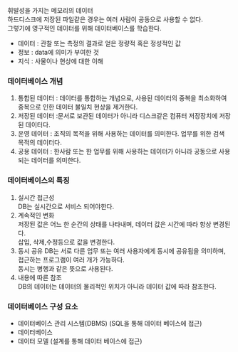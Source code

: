 휘발성을 가지는 메모리의 데이터  
하드디스크에 저장된 파일같은 경우는 여러 사람이 공동으로 사용할 수 없다.   
그렇기에 영구적인 데이터를 위해   데이터베이스를 학습한다.

- 데이터 : 관찰 또는 측정의 결과로 얻은 정량적 혹은 정성적인 값  
- 정보 : data에 의미가 부여한 것  
- 지식 : 사물이나 현상에 대한 이해  

 
### 데이터베이스 개념  
1. 통합된 데이터 : 데이터를 통합하는 개념으로, 사용된 데이터의 중복을 최소화하여 중복으로 인한 데이터 불일치 현상을 제거한다.    
2. 저장된 데이터 :문서로 보관된 데이터가 아니라 디스크같은 컴퓨터 저장장치에 저장된 데이터다.    
3. 운영 데이터 : 조직의 목적을 위해 사용하는 데이터를 의미한다. 업무를 위한 검색 목적의 데이터다.      
4. 공용 데이터 : 한사람 또는 한 업무를 위해 사용하는 데이터가 아니라 공동으로 사용되는 데이터를 의미한다.  
   

### 데이터베이스의 특징
1. 실시간 접근성  
DB는 실시간으로 서비스 되어야한다.  
2. 계속적인 변화  
저장된 값은 어느 한 순간의 상태를 나타내며, 데이터 값은 시간에 따라 항상 변경된다.  
삽입, 삭제,수정등으로 값을 변경한다.  
3. 동시 공유
DB는 서로 다른 업무 또는 여러 사용자에게 동시에 공유됨을 의미하며, 접근하는 프로그램이 여러 개가 가능하다.  
동시는 병행과 같은 뜻으로 사용된다.  
4. 내용에 따른 참조  
DB의 데이터는 데이터의 물리적인 위치가 아니라 데이터 값에 따라 참조한다.  

### 데이터베이스 구성 요소
- 데이터베이스 관리 시스템(DBMS) (SQL을 통해 데이터 베이스에 접근)
- 데이터베이스
- 데이터 모델 (설계를 통해 데이터 베이스에 접근)
